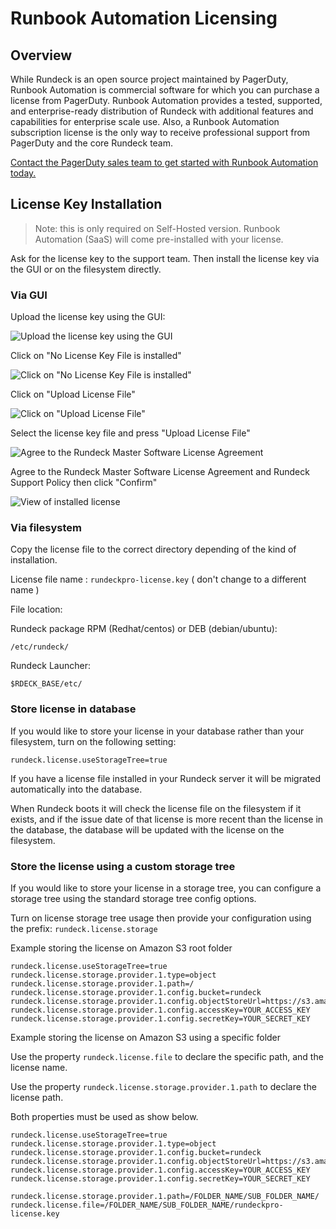 # Runbook Automation Licensing

## Overview

While Rundeck is an open source project maintained by PagerDuty, Runbook Automation is commercial software for which you can purchase a license from PagerDuty. Runbook Automation provides a tested, supported, and enterprise-ready distribution of Rundeck with additional features and capabilities for enterprise scale use. Also, a Runbook Automation subscription license is the only way to receive professional support from PagerDuty and the core Rundeck team.

[Contact the PagerDuty sales team to get started with Runbook Automation today.](https://www.pagerduty.com/contact-us/)

## License Key Installation

>Note: this is only required on Self-Hosted version.  Runbook Automation (SaaS) will come pre-installed with your license.

Ask for the license key to the support team. Then install the license key via the GUI or on the filesystem directly.

### Via GUI

Upload the license key using the GUI:

![Upload the license key using the GUI](/assets/img/license-key-gui-1.png)

Click on "No License Key File is installed"

![Click on "No License Key File is installed"](/assets/img/license-key-gui-2.png)

Click on "Upload License File"

![Click on "Upload License File"](/assets/img/license-key-gui-3.png)

Select the license key file and press "Upload License File"

![Agree to the Rundeck Master Software License Agreement](/assets/img/license-key-gui-3-a.png)

Agree to the Rundeck Master Software License Agreement and Rundeck Support Policy then click "Confirm"

![View of installed license](/assets/img/license-key-gui-4.png)

### Via filesystem

Copy the license file to the correct directory depending of the kind of installation.

License file name : `rundeckpro-license.key` ( don't change to a different name )

File location:

Rundeck package RPM (Redhat/centos) or DEB (debian/ubuntu):

```
/etc/rundeck/
```

Rundeck Launcher:

```
$RDECK_BASE/etc/
```

### Store license in database

If you would like to store your license in your database rather than your filesystem, turn on the following setting:

`rundeck.license.useStorageTree=true`

If you have a license file installed in your Rundeck server it will be migrated automatically into the database.

When Rundeck boots it will check the license file on the filesystem if it exists, and if the issue date of
that license is more recent than the license in the database, the database will be updated with the license
on the filesystem.

### Store the license using a custom storage tree

If you would like to store your license in a storage tree, you can configure a storage tree using the standard
storage tree config options.  

Turn on license storage tree usage then provide your configuration using the prefix: `rundeck.license.storage`

Example storing the license on Amazon S3 root folder

```
rundeck.license.useStorageTree=true
rundeck.license.storage.provider.1.type=object
rundeck.license.storage.provider.1.path=/
rundeck.license.storage.provider.1.config.bucket=rundeck
rundeck.license.storage.provider.1.config.objectStoreUrl=https://s3.amazonaws.com
rundeck.license.storage.provider.1.config.accessKey=YOUR_ACCESS_KEY
rundeck.license.storage.provider.1.config.secretKey=YOUR_SECRET_KEY
```

Example storing the license on Amazon S3 using a specific folder

Use the property `rundeck.license.file` to declare the specific path, and the license name.

Use the property `rundeck.license.storage.provider.1.path` to declare the license path.

Both properties must be used as show below.

```
rundeck.license.useStorageTree=true
rundeck.license.storage.provider.1.type=object
rundeck.license.storage.provider.1.config.bucket=rundeck
rundeck.license.storage.provider.1.config.objectStoreUrl=https://s3.amazonaws.com
rundeck.license.storage.provider.1.config.accessKey=YOUR_ACCESS_KEY
rundeck.license.storage.provider.1.config.secretKey=YOUR_SECRET_KEY

rundeck.license.storage.provider.1.path=/FOLDER_NAME/SUB_FOLDER_NAME/
rundeck.license.file=/FOLDER_NAME/SUB_FOLDER_NAME/rundeckpro-license.key
```
